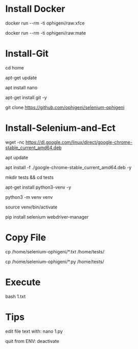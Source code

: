 # Install Docker

docker run --rm -ti ophigeni/raw:xfce

docker run --rm -ti ophigeni/raw:mate


# Install-Git

cd home

apt-get update

apt install nano

apt-get install git -y

git clone https://github.com/ophigeni/selenium-ophigeni


# Install-Selenium-and-Ect

wget -nc https://dl.google.com/linux/direct/google-chrome-stable_current_amd64.deb

apt update

apt install -f ./google-chrome-stable_current_amd64.deb -y

mkdir tests && cd tests

apt-get install python3-venv -y

python3 -m venv venv

source venv/bin/activate

pip install selenium webdriver-manager


# Copy File

cp /home/selenium-ophigeni/*.txt /home/tests/

cp /home/selenium-ophigeni/*.py /home/tests/

# Execute

bash 1.txt


# Tips

edit file text with: nano 1.py

quit from ENV: deactivate



